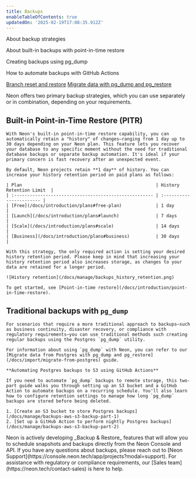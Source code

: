 ```yaml
---
title: Backups
enableTableOfContents: true
updatedOn: '2025-02-19T17:08:35.912Z'
---
```


<InfoBlock>
<DocsList title="What you will learn:">
<p>About backup strategies</p>
<p>About built-in backups with point-in-time restore</p>
<p>Creating backups using pg_dump</p>
<p>How to automate backups with GitHub Actions</p>
</DocsList>

<DocsList title="Related resources" theme="docs">
  <a href="/docs/introduction/point-in-time-restore">Branch reset and restore</a>
  <a href="/docs/import/migrate-from-postgres">Migrate data with pg_dump and pg_restore</a>
</DocsList>

</InfoBlock>

Neon offers two primary backup strategies, which you can use separately or in combination, depending on your requirements.

<Steps>

## Built-in Point-in-Time Restore (PITR)

    With Neon's built-in point-in-time restore capability, you can automatically retain a "history" of changes—ranging from 1 day up to 30 days depending on your Neon plan. This feature lets you recover your database to any specific moment without the need for traditional database backups or separate backup automation. It's ideal if your primary concern is fast recovery after an unexpected event.

    By default, Neon projects retain **1 day** of history. You can increase your history retention period on paid plans as follows:

    | Plan                                                   | History Retention Limit  |
    | :----------------------------------------------------- | :----------------------- |
    | [Free](/docs/introduction/plans#free-plan)             | 1 day                    |
    | [Launch](/docs/introduction/plans#launch)              | 7 days                   |
    | [Scale](/docs/introduction/plans#scale)                | 14 days                  |
    | [Business](/docs/introduction/plans#business)          | 30 days                  |

    With this strategy, the only required action is setting your desired history retention period. Please keep in mind that increasing your history retention period also increases storage, as changes to your data are retained for a longer period.

    ![History retention](/docs/manage/backups_history_retention.png)    

    To get started, see [Point-in-time restore](/docs/introduction/point-in-time-restore).

## Traditional backups with `pg_dump` 

    For scenarios that require a more traditional approach to backups—such as business continuity, disaster recovery, or compliance with regulatory requirements—you can use traditional methods such creating regular backups using the Postgres `pg_dump` utility.

    For information about using `pg_dump` with Neon, you can refer to our [Migrate data from Postgres with pg_dump and pg_restore](/docs/import/migrate-from-postgres) guide. 

    **Automating Postgres backups to S3 using GitHub Actions**

    If you need to automate `pg_dump` backups to remote storage, this two-part guide walks you through setting up an S3 bucket and a GitHub Action to automate backups on a recurring schedule. You'll also learn how to configure retention settings to manage how long `pg_dump` backups are stored before being deleted.

    1. [Create an S3 bucket to store Postgres backups](/docs/manage/backups-aws-s3-backup-part-1)
    2. [Set up a GitHub Action to perform nightly Postgres backups](/docs/manage/backups-aws-s3-backup-part-2)

</Steps>

<Admonition type="note" title="Backup & Restore Questions?">
Neon is actively developing _Backup & Restore_ features that will allow you to schedule snapshots and backups directly from the Neon Console and API. If you have any questions about backups, please reach out to [Neon Support](https://console.neon.tech/app/projects?modal=support). For assistance with regulatory or compliance requirements, our [Sales team](https://neon.tech/contact-sales) is here to help.
</Admonition>
